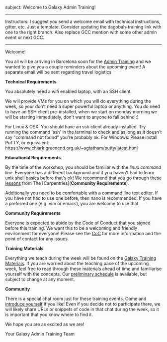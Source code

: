 subject: Welcome to Galaxy Admin Training!

---

Instructors: I suggest you send a welcome email with technical instructions, gitter, etc.
Just a template. Consider updating the dagobah-training link with one to the right branch. Also replace GCC mention with some other admin event or next GCC.

---

Welcome!

You all will be arriving in Barcelona soon for the [Admin Training](https://galaxyproject.org/events/2020-03-admin/) and we wanted to give you a couple reminders about the upcoming event! A separate email will be sent regarding travel logistics

**Technical Requirements**

You absolutely need a wifi enabled laptop, with an SSH client.

We will provide VMs for you on which you will do everything during the week, so your don't need a super powerful laptop or anything. You do need to have an SSH client pre-installed, when we start on monday morning we will be starting immediately, don't want to anyone to fall behind :)

For Linux & OSX: You should have an ssh client already installed. Try running the command 'ssh' in the terminal to check and as long as it doesn't say "command not found" you're probably ok.
For Windows: Please install PuTTY, or equivalent: https://www.chiark.greenend.org.uk/~sgtatham/putty/latest.html

**Educational Requirements**

By the time of the workshop, you should be familiar with the *linux command line*. Everyone has a different background and if you haven't had to learn unix shell basics before that's ok! We recommend that you go through [these lessons](http://swcarpentry.github.io/shell-novice/) from The [Carpentries](**Community Requirements**).

Additionally you need to be comfortable with a command line text editor. If you have not had to use one before, then nano is recommended. If you have a preferred one (e.g. vim or emacs), you are welcome to use that.

**Community Requirements**

Everyone is expected to abide by the Code of Conduct that you signed before this training. We want this to be a welcoming and friendly environment for everyone! Please see the [CoC](https://github.com/galaxyproject/galaxy/blob/dev/CODE_OF_CONDUCT.md) for more information and the point of contact for any issues.

**Training Materials**

Everything we teach during the week will be found on the [Galaxy Training Materials](https://galaxyproject.github.io/training-material/topics/admin/). If you are worried about the teaching pace of the upcoming week, feel free to read through these materials ahead of time and familiarise yourself with the concepts. Our [preliminary schedule](https://github.com/galaxyproject/dagobah-training/) is available, but subject to change at any moment.

**Community**

There is a special chat room just for these training events. Come and [introduce yourself](https://gitter.im/dagobah-training/Lobby) if you like! Even if you decide not to participate there, we will likely share URLs or snippets of code in that chat during the week, so it is important that you know where to find it.



We hope you are as excited as we are!

Your Galaxy Admin Training Team
